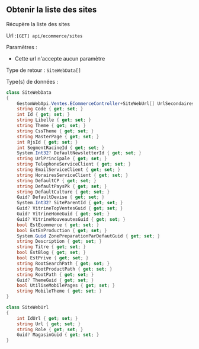 ## <span id='obtenirtouslessites'>Obtenir la liste des sites</span>

Récupère la liste des sites

Url :`[GET] api/ecommerce/sites`

Paramètres : 

- Cette url n'accepte aucun paramètre

Type de retour : `SiteWebData[]`

Type(s) de données :

```csharp
class SiteWebData
{
	GestomWebApi.Ventes.ECommerceController+SiteWebUrl[] UrlSecondaires { get; set; }
	string Code { get; set; }
	int Id { get; set; }
	string Libelle { get; set; }
	string Theme { get; set; }
	string CssTheme { get; set; }
	string MasterPage { get; set; }
	int RjsId { get; set; }
	int SegmentRacineId { get; set; }
	System.Int32? DefaultNewsletterId { get; set; }
	string UrlPrincipale { get; set; }
	string TelephoneServiceClient { get; set; }
	string EmailServiceClient { get; set; }
	string HorairesServiceClient { get; set; }
	string DefaultCP { get; set; }
	string DefaultPaysPk { get; set; }
	string DefaultCulture { get; set; }
	Guid? DefaultDevise { get; set; }
	System.Int32? SiteParentId { get; set; }
	Guid? VitrineTopVentesGuid { get; set; }
	Guid? VitrineHomeGuid { get; set; }
	Guid? VitrineNouveautesGuid { get; set; }
	bool EstEcommerce { get; set; }
	bool EstEnProduction { get; set; }
	System.Guid ZonePreparationParDefautGuid { get; set; }
	string Description { get; set; }
	string Titre { get; set; }
	bool EstBlog { get; set; }
	bool EstPrive { get; set; }
	string RootSearchPath { get; set; }
	string RootProductPath { get; set; }
	string RootPath { get; set; }
	Guid? ThemeGuid { get; set; }
	bool UtiliseMobilePages { get; set; }
	string MobileTheme { get; set; }
}

class SiteWebUrl
{
	int IdUrl { get; set; }
	string Url { get; set; }
	string Role { get; set; }
	Guid? MagasinGuid { get; set; }
}

```

